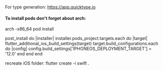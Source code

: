 For type generation:
https://app.quicktype.io

<h4>To install pods don't forget about arch:</h4>
arch -x86_64 pod install

post_install do |installer|
    installer.pods_project.targets.each do |target|
        flutter_additional_ios_build_settings(target)
        target.build_configurations.each do |config|
            config.build_settings['IPHONEOS_DEPLOYMENT_TARGET'] = '12.0'
        end
    end
end

recreate iOS folder:
flutter create -i swift .
